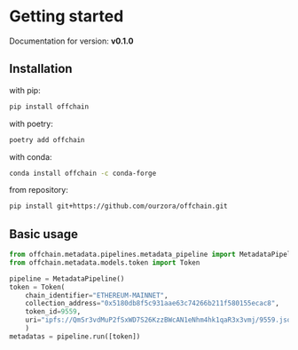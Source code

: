 # Getting started

Documentation for version: **v0.1.0**

## Installation

with pip:

```bash
pip install offchain
```

with poetry:

```bash
poetry add offchain
```

with conda:

```bash
conda install offchain -c conda-forge
```

from repository:

```bash
pip install git+https://github.com/ourzora/offchain.git
```

## Basic usage

```py
from offchain.metadata.pipelines.metadata_pipeline import MetadataPipeline
from offchain.metadata.models.token import Token

pipeline = MetadataPipeline()
token = Token(
    chain_identifier="ETHEREUM-MAINNET",
    collection_address="0x5180db8f5c931aae63c74266b211f580155ecac8",
    token_id=9559,
    uri="ipfs://QmSr3vdMuP2fSxWD7S26KzzBWcAN1eNhm4hk1qaR3x3vmj/9559.json"
    )
metadatas = pipeline.run([token])
```
